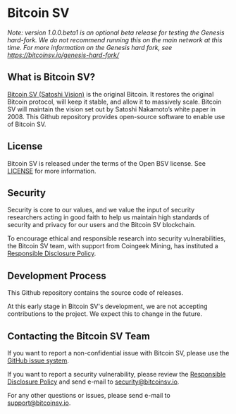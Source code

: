 Bitcoin SV
===========

*Note: version 1.0.0.beta1 is an optional beta release for testing the Genesis hard-fork. We do not recommend
running this on the main network at this time. For more information on the Genesis hard fork, see https://bitcoinsv.io/genesis-hard-fork/*

What is Bitcoin SV?
-------------------

[Bitcoin SV (Satoshi Vision)](https://bitcoinsv.io/) is the original Bitcoin.  It restores the original Bitcoin
protocol, will keep it stable, and allow it to massively scale.  Bitcoin SV will maintain the vision set out by Satoshi
Nakamoto’s white paper in 2008.  This Github repository provides open-source software to enable use of Bitcoin SV.

License
-------

Bitcoin SV is released under the terms of the Open BSV license. See [LICENSE](LICENSE) for more information.

Security
--------
Security is core to our values, and we value the input of security researchers acting in good faith to help us maintain
high standards of security and privacy for our users and the Bitcoin SV blockchain.

To encourage ethical and responsible research into security vulnerabilities, the Bitcoin SV team, with support from
Coingeek Mining, has instituted a [Responsible Disclosure Policy](doc/rdp.md).

Development Process
-------------------

This Github repository contains the source code of releases.

At this early stage in Bitcoin SV's development, we are not accepting contributions to the project. We expect this to
change in the future.

Contacting the Bitcoin SV Team
------------------------------

If you want to report a non-confidential issue with Bitcoin SV, please use the
[GitHub issue system](https://github.com/bitcoin-sv/bitcoin-sv/issues).

If you want to report a security vulnerability, please review the [Responsible Disclosure Policy](doc/rdp.md) and send
e-mail to <security@bitcoinsv.io>.

For any other questions or issues, please send e-mail to <support@bitcoinsv.io>.
